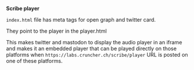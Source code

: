 **Scribe player**

`index.html` file has meta tags for open graph and twitter card.

They point to the player in the player.html

This makes twitter and mastodon to display the audio player in an iframe and makes it an embedded player that can be played directly on those platforms when `https://labs.cruncher.ch/scribe/player` URL is posted on one of these platforms.

